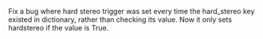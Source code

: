 Fix a bug where hard stereo trigger was set every time the hard_stereo key existed in dictionary, rather than checking its value. Now it only sets hardstereo if the value is True.
